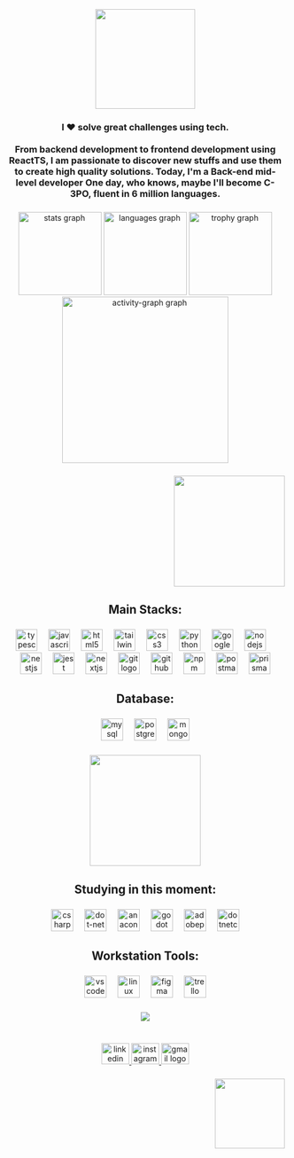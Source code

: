 <div align="center">
  <img height="180" src="https://media1.giphy.com/media/3oriNPdeu2W1aelciY/giphy.gif"  />
</div>

###

<h3 align="center">I ❤️ solve great challenges using tech. <br><br> From backend development to frontend development using ReactTS, I am <strong>passionate to discover new stuffs</strong> and use them to create high quality solutions. Today, I'm a <strong>Back-end mid-level developer</strong>  One day, who knows, maybe I'll become C-3PO, fluent in 6 million languages.</h3>

###

<div align="center">
  <img src="https://github-readme-stats.vercel.app/api?username=Thauan0&hide_title=false&hide_rank=true&show_icons=true&include_all_commits=true&count_private=true&disable_animations=false&theme=codeSTACKr&locale=en&hide_border=true&order=1" height="150" alt="stats graph"  />
  <img src="https://github-readme-stats.vercel.app/api/top-langs?username=Thauan0&locale=en&hide_title=false&layout=compact&card_width=320&langs_count=7&theme=gotham&hide_border=false&order=2" height="150" alt="languages graph"  />
  <img src="https://github-profile-trophy.vercel.app?username=Thauan0&theme=dark_lover&column=-1&row=1&margin-w=8&margin-h=8&no-bg=true&no-frame=false&order=4" height="150" alt="trophy graph"  />
  <img src="https://github-readme-activity-graph.vercel.app/graph?username=Thauan0&radius=16&theme=modern-lilac&area=true&order=5&hide_border=false&hide_title=true" height="300" alt="activity-graph graph"  />
</div>

###

<div align="right">
  <img height="200" src="https://raw.githubusercontent.com/MicaelliMedeiros/micaellimedeiros/master/image/computer-illustration.png"  />
</div>

###

<h2 align="center">Main Stacks:</h2>

###

<div align="center">
  <img src="https://cdn.simpleicons.org/typescript/3178C6" height="39" alt="typescript logo"  />
  <img width="12" />
  <img src="https://cdn.simpleicons.org/javascript/F7DF1E" height="39" alt="javascript logo"  />
  <img width="12" />
  <img src="https://cdn.simpleicons.org/html5/E34F26" height="39" alt="html5 logo"  />
  <img width="12" />
  <img src="https://cdn.simpleicons.org/tailwindcss/06B6D4" height="39" alt="tailwindcss logo"  />
  <img width="12" />
  <img src="https://cdn.simpleicons.org/css3/1572B6" height="39" alt="css3 logo"  />
  <img width="12" />
  <img src="https://cdn.simpleicons.org/python/3776AB" height="39" alt="python logo"  />
  <img width="12" />
  <img src="https://cdn.simpleicons.org/googlecloud/4285F4" height="39" alt="googlecloud logo"  />
  <img width="12" />
  <img src="https://cdn.simpleicons.org/nodedotjs/339933" height="39" alt="nodejs logo"  />
  <img width="12" />
  <img src="https://cdn.simpleicons.org/nestjs/E0234E" height="39" alt="nestjs logo"  />
  <img width="12" />
  <img src="https://cdn.simpleicons.org/jest/C21325" height="39" alt="jest logo"  />
  <img width="12" />
  <img src="https://cdn.simpleicons.org/nextdotjs/000000" height="39" alt="nextjs logo"  />
  <img width="12" />
  <img src="https://cdn.simpleicons.org/git/F05032" height="39" alt="git logo"  />
  <img width="12" />
  <img src="https://cdn.simpleicons.org/github/181717" height="39" alt="github logo"  />
  <img width="12" />
  <img src="https://cdn.simpleicons.org/npm/CB3837" height="39" alt="npm logo"  />
  <img width="12" />
  <img src="https://cdn.simpleicons.org/postman/FF6C37" height="39" alt="postman logo"  />
  <img width="12" />
  <img src="https://cdn.simpleicons.org/prisma/2D3748" height="39" alt="prisma logo"  />
</div>

###

<h2 align="center">Database:</h2>

###

<div align="center">
  <img src="https://cdn.simpleicons.org/mysql/4479A1" height="40" alt="mysql logo"  />
  <img width="12" />
  <img src="https://cdn.simpleicons.org/postgresql/4169E1" height="40" alt="postgresql logo"  />
  <img width="12" />
  <img src="https://cdn.simpleicons.org/mongodb/47A248" height="40" alt="mongodb logo"  />
</div>

###

<div align="center">
  <img height="200" src="https://sdmntprsouthcentralus.oaiusercontent.com/files/00000000-47a0-61f7-9024-c38762c0e609/raw?se=2025-06-03T22%3A33%3A31Z&sp=r&sv=2024-08-04&sr=b&scid=d622da30-1b92-55d2-899d-1493da2efa38&skoid=24a7dec3-38fc-4904-b888-8abe0855c442&sktid=a48cca56-e6da-484e-a814-9c849652bcb3&skt=2025-06-03T18%3A27%3A36Z&ske=2025-06-04T18%3A27%3A36Z&sks=b&skv=2024-08-04&sig=mFh1qKsWKjsLzkTXGXTbuX/mo4Oyw5c0LhOQ/U80ncI%3D"  />
</div>

###

<h2 align="center">Studying in this moment:</h2>

###

<div align="center">
  <img src="https://cdn.jsdelivr.net/gh/devicons/devicon/icons/csharp/csharp-original.svg" height="40" alt="csharp logo"  />
  <img width="12" />
  <img src="https://cdn.jsdelivr.net/gh/devicons/devicon/icons/dot-net/dot-net-original.svg" height="40" alt="dot-net logo"  />
  <img width="12" />
  <img src="https://cdn.simpleicons.org/anaconda/44A833" height="40" alt="anaconda logo"  />
  <img width="12" />
  <img src="https://cdn.simpleicons.org/godotengine/478CBF" height="40" alt="godot logo"  />
  <img width="12" />
  <img src="https://skillicons.dev/icons?i=ps" height="40" alt="adobephotoshop logo"  />
  <img width="12" />
  <img src="https://cdn.jsdelivr.net/gh/devicons/devicon/icons/dotnetcore/dotnetcore-original.svg" height="40" alt="dotnetcore logo"  />
</div>

###

<h2 align="center">Workstation Tools:</h2>

###

<div align="center">
  <img src="https://skillicons.dev/icons?i=vscode" height="40" alt="vscode logo"  />
  <img width="12" />
  <img src="https://skillicons.dev/icons?i=linux" height="40" alt="linux logo"  />
  <img width="12" />
  <img src="https://skillicons.dev/icons?i=figma" height="40" alt="figma logo"  />
  <img width="12" />
  <img src="https://cdn.simpleicons.org/trello/0052CC" height="40" alt="trello logo"  />
</div>

###

<div align="center">
  <img src="https://profile-counter.glitch.me/Thauan0/count.svg?"  />
</div>

###

<br clear="both">

<div align="center">
  <a href="https://www.linkedin.com/in/thauan-carneiro-0428th/" target="_blank">
    <img src="https://raw.githubusercontent.com/maurodesouza/profile-readme-generator/master/src/assets/icons/social/linkedin/default.svg" width="50" height="38" alt="linkedin logo"  />
  </a>
  <a href="https://www.instagram.com/thauan.dev/#" target="_blank">
    <img src="https://raw.githubusercontent.com/maurodesouza/profile-readme-generator/master/src/assets/icons/social/instagram/default.svg" width="50" height="38" alt="instagram logo"  />
  </a>
  <a href="thauansosantos@gmail.com" target="_blank">
    <img src="https://raw.githubusercontent.com/maurodesouza/profile-readme-generator/master/src/assets/icons/social/gmail/default.svg" width="50" height="38" alt="gmail logo"  />
  </a>
</div>

###

<img align="right" height="126" src="https://camo.githubusercontent.com/ed35e6f82d097a20e8eaec0581c57f780dc29703149630e2836fd308bfa72264/68747470733a2f2f63617073756c652d72656e6465722e76657263656c2e6170702f6170693f747970653d776176696e6726636f6c6f723d384630443837266865696768743d3132302673656374696f6e3d666f6f746572"  />

###
